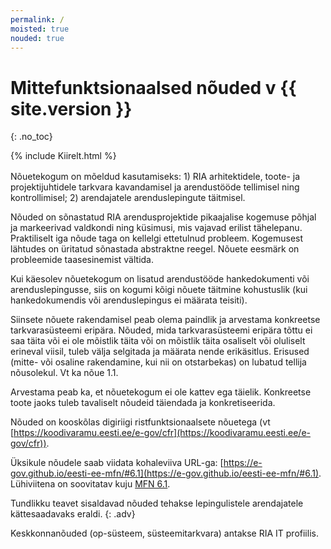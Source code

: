 ```yaml
---
permalink: /
moisted: true
nouded: true
---
```


# Mittefunktsionaalsed nõuded v {{ site.version }}
{: .no_toc}

<div style='margin-bottom: 1rem;'>
  {% include Kiirelt.html %}
</div>

Nõuetekogum on mõeldud kasutamiseks: 1) RIA arhitektidele, toote- ja projektijuhtidele tarkvara kavandamisel ja arendustööde tellimisel ning kontrollimisel; 2) arendajatele arenduslepingute täitmisel.

Nõuded on sõnastatud RIA arendusprojektide pikaajalise kogemuse põhjal ja markeerivad valdkondi ning küsimusi, mis vajavad erilist tähelepanu. Praktiliselt iga nõude taga on kellelgi ettetulnud probleem. Kogemusest lähtudes on üritatud sõnastada abstraktne reegel. Nõuete eesmärk on probleemide taasesinemist vältida.

Kui käesolev nõuetekogum on lisatud arendustööde hankedokumenti või arenduslepingusse, siis on kogumi kõigi nõuete täitmine kohustuslik (kui hankedokumendis või arenduslepingus ei määrata teisiti).

Siinsete nõuete rakendamisel peab olema paindlik ja arvestama konkreetse tarkvarasüsteemi eripära. Nõuded, mida tarkvarasüsteemi eripära tõttu ei saa täita või ei ole mõistlik täita või on mõistlik täita osaliselt või oluliselt erineval viisil, tuleb välja selgitada ja määrata nende erikäsitlus. Erisused (mitte- või osaline rakendamine, kui nii on otstarbekas) on lubatud tellija nõusolekul. Vt ka nõue 1.1.

Arvestama peab ka, et nõuetekogum ei ole kattev ega täielik. Konkreetse toote jaoks tuleb tavaliselt nõudeid täiendada ja konkretiseerida.

Nõuded on kooskõlas digiriigi ristfunktsionaalsete nõuetega (vt [https://koodivaramu.eesti.ee/e-gov/cfr](https://koodivaramu.eesti.ee/e-gov/cfr)).

Üksikule nõudele saab viidata kohaleviiva URL-ga: [https://e-gov.github.io/eesti-ee-mfn/#6.1](https://e-gov.github.io/eesti-ee-mfn/#6.1). Lühiviitena on soovitatav kuju [MFN 6.1](https://e-gov.github.io/eesti-ee-mfn/#6.1).

Tundlikku teavet sisaldavad nõuded tehakse lepingulistele arendajatele kättesaadavaks eraldi.
{: .adv}

Keskkonnanõuded (op-süsteem, süsteemitarkvara) antakse RIA IT profiilis.

